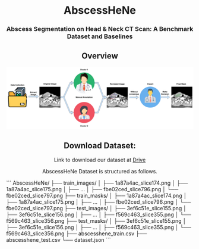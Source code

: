 <div align="center">
<h1>AbscessHeNe</h1>
<h3>Abscess Segmentation on Head & Neck CT Scan: A Benchmark Dataset and Baselines</h3>

## Overview
<div align="center">
<img src="process.png" />
</div>

## Download Dataset:
Link to download our dataset at [Drive](https://drive.google.com/drive/folders/1_vLDHuEjtUMyLOpkKBugvrN9jHO5YQTM?usp=sharing)

AbscessHeNe Dataset is structured as follows.

<div align="left">
```
AbscessHeNe/
├── train_images/
│   ├── 1a87a4ac_slice174.png
│   ├── 1a87a4ac_slice175.png
│   ├── ...
│   ├── fbe02ced_slice796.png
│   └── fbe02ced_slice797.png
├── train_masks/
│   ├── 1a87a4ac_slice174.png
│   ├── 1a87a4ac_slice175.png
│   ├── ...
│   ├── fbe02ced_slice796.png
│   └── fbe02ced_slice797.png
├── test_images/
│   ├── 3ef6c51e_slice155.png
│   ├── 3ef6c51e_slice156.png
│   ├── ...
│   ├── f569c463_slice355.png
│   └── f569c463_slice356.png
├── test_masks/
│   ├── 3ef6c51e_slice155.png
│   ├── 3ef6c51e_slice156.png
│   ├── ...
│   ├── f569c463_slice355.png
│   └── f569c463_slice356.png
├── abscesshene_train.csv
├── abscesshene_test.csv
└── dataset.json
```
</div>
